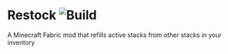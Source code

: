 # Restock ![Build](https://github.com/DeflatedPickle/Restock/actions/workflows/gradle-build.yml/badge.svg)
A Minecraft Fabric mod that refills active stacks from other stacks in your inventory
